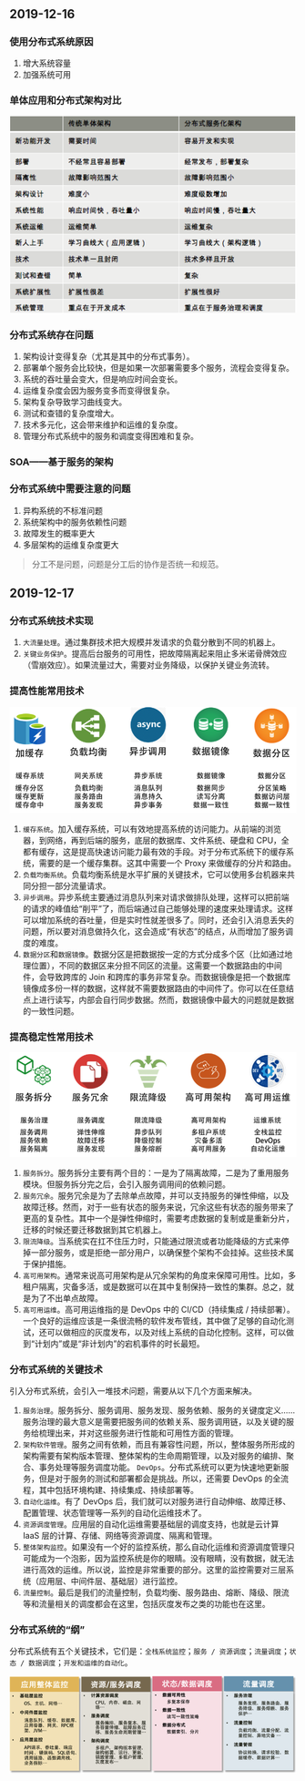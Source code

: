 #

## 2019-12-16

### 使用分布式系统原因

1. 增大系统容量
1. 加强系统可用

### 单体应用和分布式架构对比

![单体应用和分布式架构对比](./resource/单体应用和分布式架构对比.png)

### 分布式系统存在问题

1. 架构设计变得复杂（尤其是其中的分布式事务）。
1. 部署单个服务会比较快，但是如果一次部署需要多个服务，流程会变得复杂。
1. 系统的吞吐量会变大，但是响应时间会变长。
1. 运维复杂度会因为服务变多而变得很复杂。
1. 架构复杂导致学习曲线变大。
1. 测试和查错的复杂度增大。
1. 技术多元化，这会带来维护和运维的复杂度。
1. 管理分布式系统中的服务和调度变得困难和复杂。

### SOA——基于服务的架构

### 分布式系统中需要注意的问题

1. 异构系统的不标准问题
1. 系统架构中的服务依赖性问题
1. 故障发生的概率更大
1. 多层架构的运维复杂度更大

>分工不是问题，问题是分工后的协作是否统一和规范。

## 2019-12-17

### 分布式系统技术实现

1. `大流量处理`。通过集群技术把大规模并发请求的负载分散到不同的机器上。
1. `关键业务保护`。提高后台服务的可用性，把故障隔离起来阻止多米诺骨牌效应（雪崩效应）。如果流量过大，需要对业务降级，以保护关键业务流转。

### 提高性能常用技术

![常用技术](./resource/提高性能常用技术.png)

1. `缓存系统`。加入缓存系统，可以有效地提高系统的访问能力。从前端的浏览器，到网络，再到后端的服务，底层的数据库、文件系统、硬盘和 CPU，全都有缓存，这是提高快速访问能力最有效的手段。对于分布式系统下的缓存系统，需要的是一个缓存集群。这其中需要一个 Proxy 来做缓存的分片和路由。
1. `负载均衡系统`。负载均衡系统是水平扩展的关键技术，它可以使用多台机器来共同分担一部分流量请求。
1. `异步调用`。异步系统主要通过消息队列来对请求做排队处理，这样可以把前端的请求的峰值给“削平”了，而后端通过自己能够处理的速度来处理请求。这样可以增加系统的吞吐量，但是实时性就差很多了。同时，还会引入消息丢失的问题，所以要对消息做持久化，这会造成“有状态”的结点，从而增加了服务调度的难度。
1. `数据分区`和`数据镜像`。数据分区是把数据按一定的方式分成多个区（比如通过地理位置），不同的数据区来分担不同区的流量。这需要一个数据路由的中间件，会导致跨库的 Join 和跨库的事务非常复杂。而数据镜像是把一个数据库镜像成多份一样的数据，这样就不需要数据路由的中间件了。你可以在任意结点上进行读写，内部会自行同步数据。然而，数据镜像中最大的问题就是数据的一致性问题。

### 提高稳定性常用技术

![提高稳定性常用技术](./resource/提高稳定性常用技术.png)

1. `服务拆分`。服务拆分主要有两个目的：一是为了隔离故障，二是为了重用服务模块。但服务拆分完之后，会引入服务调用间的依赖问题。
1. `服务冗余`。服务冗余是为了去除单点故障，并可以支持服务的弹性伸缩，以及故障迁移。然而，对于一些有状态的服务来说，冗余这些有状态的服务带来了更高的复杂性。其中一个是弹性伸缩时，需要考虑数据的复制或是重新分片，迁移的时候还要迁移数据到其它机器上。
1. `限流降级`。当系统实在扛不住压力时，只能通过限流或者功能降级的方式来停掉一部分服务，或是拒绝一部分用户，以确保整个架构不会挂掉。这些技术属于保护措施。
1. `高可用架构`。通常来说高可用架构是从冗余架构的角度来保障可用性。比如，多租户隔离，灾备多活，或是数据可以在其中复制保持一致性的集群。总之，就是为了不出单点故障。
1. `高可用运维`。高可用运维指的是 DevOps 中的 CI/CD（持续集成 / 持续部署）。一个良好的运维应该是一条很流畅的软件发布管线，其中做了足够的自动化测试，还可以做相应的灰度发布，以及对线上系统的自动化控制。这样，可以做到“计划内”或是“非计划内”的宕机事件的时长最短。

### 分布式系统的关键技术

引入分布式系统，会引入一堆技术问题，需要从以下几个方面来解决。

1. `服务治理`。服务拆分、服务调用、服务发现、服务依赖、服务的关键度定义……服务治理的最大意义是需要把服务间的依赖关系、服务调用链，以及关键的服务给梳理出来，并对这些服务进行性能和可用性方面的管理。
1. `架构软件管理`。服务之间有依赖，而且有兼容性问题，所以，整体服务所形成的架构需要有架构版本管理、整体架构的生命周期管理，以及对服务的编排、聚合、事务处理等服务调度功能。
`DevOps`。分布式系统可以更为快速地更新服务，但是对于服务的测试和部署都会是挑战。所以，还需要 DevOps 的全流程，其中包括环境构建、持续集成、持续部署等。
1. `自动化运维`。有了 DevOps 后，我们就可以对服务进行自动伸缩、故障迁移、配置管理、状态管理等一系列的自动化运维技术了。
1. `资源调度管理`。应用层的自动化运维需要基础层的调度支持，也就是云计算 IaaS 层的计算、存储、网络等资源调度、隔离和管理。
1. `整体架构监控`。如果没有一个好的监控系统，那么自动化运维和资源调度管理只可能成为一个泡影，因为监控系统是你的眼睛。没有眼睛，没有数据，就无法进行高效的运维。所以说，监控是非常重要的部分。这里的监控需要对三层系统（应用层、中间件层、基础层）进行监控。
1. `流量控制`。最后是我们的流量控制，负载均衡、服务路由、熔断、降级、限流等和流量相关的调度都会在这里，包括灰度发布之类的功能也在这里。

### 分布式系统的“纲”

分布式系统有五个关键技术，它们是：`全栈系统监控`；`服务 / 资源调度`；`流量调度`；`状态 / 数据调度`；`开发和运维的自动化`。

![分布式系统的纲](./resource/分布式系统的纲.png)
